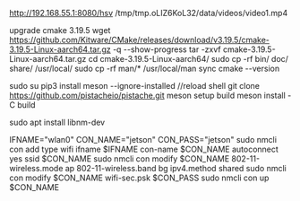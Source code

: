 http://192.168.55.1:8080/hsv
/tmp/tmp.oLIZ6KoL32/data/videos/video1.mp4

upgrade cmake 3.19.5
wget https://github.com/Kitware/CMake/releases/download/v3.19.5/cmake-3.19.5-Linux-aarch64.tar.gz -q --show-progress
tar -zxvf cmake-3.19.5-Linux-aarch64.tar.gz
cd cmake-3.19.5-Linux-aarch64/
sudo cp -rf bin/ doc/ share/ /usr/local/
sudo cp -rf man/* /usr/local/man
sync
cmake --version

sudo su
pip3 install meson --ignore-installed
//reload shell
git clone https://github.com/pistacheio/pistache.git
meson setup build
meson install -C build



sudo apt install libnm-dev


IFNAME="wlan0"
CON_NAME="jetson"
CON_PASS="jetson"
sudo nmcli con add type wifi ifname $IFNAME con-name $CON_NAME autoconnect yes ssid $CON_NAME
sudo nmcli con modify $CON_NAME 802-11-wireless.mode ap 802-11-wireless.band bg ipv4.method shared
sudo nmcli con modify $CON_NAME wifi-sec.psk $CON_PASS
sudo nmcli con up $CON_NAME
